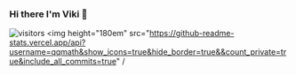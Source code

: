 ### Hi there I'm Viki 👋 
![visitors](https://visitor-badge.glitch.me/badge?${qqmath}.${qqmath}=${qqmath}.${qqmath})
<img height="180em" src="https://github-readme-stats.vercel.app/api?username=qqmath&show_icons=true&hide_border=true&&count_private=true&include_all_commits=true" /

<!--
**qqmath/qqmath** is a ✨ _special_ ✨ repository because its `README.md` (this file) appears on your GitHub profile.

Here are some ideas to get you started:

- 🔭 I’m currently working on ...
- 🌱 I’m currently learning ...
- 👯 I’m looking to collaborate on ...
- 🤔 I’m looking for help with ...
- 💬 Ask me about ...
- 📫 How to reach me: ...
- 😄 Pronouns: ...
- ⚡ Fun fact: ...
-->
